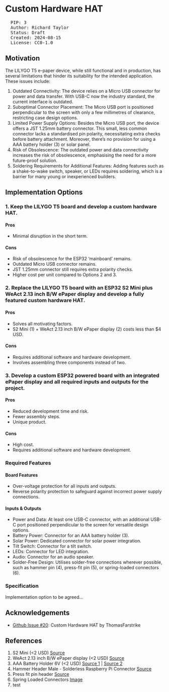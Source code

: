 # Custom Hardware HAT
<pre>
  PIP: 3
  Author: Richard Taylor <richard@bitcoinrunners.com>
  Status: Draft
  Created: 2024-08-15
  License: CC0-1.0
</pre>
## Motivation
The LILYGO T5 e-paper device, while still functional and in production, has several limitations that hinder its suitability for the intended application. These issues include:
1. Outdated Connectivity: The device relies on a Micro USB connector for power and data transfer. With USB-C now the industry standard, the current interface is outdated.
2. Suboptimal Connector Placement: The Micro USB port is positioned perpendicular to the screen with only a few millimetres of clearance, restricting case design options.
3. Limited Power Supply Options: Besides the Micro USB port, the device offers a JST 1.25mm battery connector. This small, less common connector lacks a standardised pin polarity, necessitating extra checks before battery attachment. Moreover, there’s no provision for using a AAA battery holder (3) or solar panel.
4. Risk of Obsolescence: The outdated power and data connectivity increases the risk of obsolescence, emphasising the need for a more future-proof solution.
5. Soldering Requirements for Additional Features: Adding features such as a shake-to-wake switch, speaker, or LEDs requires soldering, which is a barrier for many young or inexperienced builders.
## Implementation Options
### 1. Keep the LILYGO T5 board and develop a custom hardware HAT.
#### Pros
- Minimal disruption in the short term.
#### Cons
- Risk of obsolescence for the ESP32 ‘mainboard’ remains.
- Outdated Micro USB connector remains.
- JST 1.25mm connector still requires extra polarity checks.
- Higher cost per unit compared to Options 2 and 3.
### 2. Replace the LILYGO T5 board with an ESP32 S2 Mini plus WeAct 2.13 inch B/W ePaper display and develop a fully featured custom hardware HAT.
#### Pros
- Solves all motivating factors.
- S2 Mini (1) + WeAct 2.13 inch B/W ePaper display (2) costs less than $4 USD.
#### Cons
- Requires additional software and hardware development.
- Involves assembling three components instead of two.
### 3. Develop a custom ESP32 powered board with an integrated ePaper display and all required inputs and outputs for the project.
#### Pros
- Reduced development time and risk.
- Fewer assembly steps.
- Unique product.
#### Cons
- High cost.
- Requires additional software and hardware development.
### Required Features
#### Board Features
- Over-voltage protection for all inputs and outputs.
- Reverse polarity protection to safeguard against incorrect power supply connections.
#### Inputs & Outputs
- Power and Data: At least one USB-C connector, with an additional USB-C port positioned perpendicular to the screen for versatile design options.
- Battery Power: Connector for an AAA battery holder (3).
- Solar Power: Dedicated connector for solar power integration.
- Tilt Switch: Connector for a tilt switch.
- LEDs: Connector for LED integration.
- Audio: Connector for an audio speaker.
- Solder-Free Design: Utilises solder-free connections wherever possible, such as hammer pin (4), press-fit pin (5), or spring-loaded connectors (6).
### Specification
Implementation option to be agreed…
## Acknowledgements
- [Github Issue #20](https://github.com/LightningPiggy/lightning-piggy/issues/20): Custom Hardware HAT by ThomasFarstrike

## References
1. S2 Mini (<2 USD) [Source](https://www.aliexpress.com/item/1005005185302364.html)
1. WeAct 2.13 inch B/W ePaper display (<2 USD)  [Source](https://www.aliexpress.com/item/1005004644515880.html)
3. AAA Battery Holder 6V (<2 USD) [Source 1](https://www.aliexpress.com/item/32636517450.html) |
 [Source 2](https://www.switchelectronics.co.uk/products/aaa-x-4-battery-holder-150mm-leads)
1. Hammer Header Male - Solderless Raspberry Pi Connector [Source](https://www.adafruit.com/product/3662)
1. Press fit pin header [Source](https://duckduckgo.com/?q=Press-fit+pin+header&ia=web)
1. Spring Loaded Connectors [Image](https://www.cybermarket.co.uk/images/product/main/12.1270.jpg)
2. test
